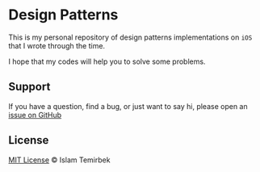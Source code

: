 # Design Patterns

This is my personal repository of design patterns implementations on `iOS` that I wrote through the time.

I hope that my codes will help you to solve some problems.

## Support

If you have a question, find a bug, or just want to say hi, please open an [issue on GitHub](https://github.com/aitemr/design-patterns/issues/new)

## License

[MIT License](./LICENSE) © Islam Temirbek
